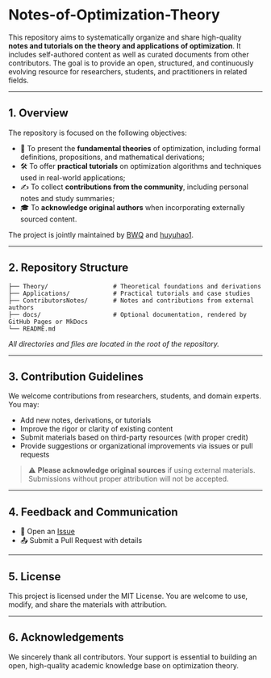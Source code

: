 # Notes-of-Optimization-Theory

This repository aims to systematically organize and share high-quality **notes and tutorials on the theory and applications of optimization**. It includes self-authored content as well as curated documents from other contributors. The goal is to provide an open, structured, and continuously evolving resource for researchers, students, and practitioners in related fields.

---

## 1. Overview

The repository is focused on the following objectives:

- 📖 To present the **fundamental theories** of optimization, including formal definitions, propositions, and mathematical derivations;
- 🛠 To offer **practical tutorials** on optimization algorithms and techniques used in real-world applications;
- ✍️ To collect **contributions from the community**, including personal notes and study summaries;
- 🎓 To **acknowledge original authors** when incorporating externally sourced content.

The project is jointly maintained by [BWQ](https://github.com/BWQ-L) and [huyuhao1](https://github.com/huyuhao1).


---

## 2. Repository Structure

```text
├── Theory/                  # Theoretical foundations and derivations
├── Applications/            # Practical tutorials and case studies
├── ContributorsNotes/       # Notes and contributions from external authors
├── docs/                    # Optional documentation, rendered by GitHub Pages or MkDocs
└── README.md
```

_All directories and files are located in the root of the repository._

---

## 3. Contribution Guidelines

We welcome contributions from researchers, students, and domain experts. You may:

- Add new notes, derivations, or tutorials
- Improve the rigor or clarity of existing content
- Submit materials based on third-party resources (with proper credit)
- Provide suggestions or organizational improvements via issues or pull requests

> ⚠️ **Please acknowledge original sources** if using external materials. Submissions without proper attribution will not be accepted.

---

## 4. Feedback and Communication

- 🐛 Open an [Issue](https://github.com/BWQ-L/Notes-of-Optimization-Theory/issues)
- 📤 Submit a Pull Request with details

---

## 5. License

This project is licensed under the MIT License. You are welcome to use, modify, and share the materials with attribution.

---

## 6. Acknowledgements

We sincerely thank all contributors. Your support is essential to building an open, high-quality academic knowledge base on optimization theory.
